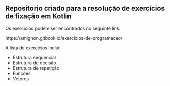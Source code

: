 <h2>Repositorio criado para a resolução de exercícios de fixação em Kotlin</h2>

<p>Os exercicios podem ser encontrados no seguinte link:</p>
<p> https://amignon.gitbook.io/exercicios-de-programacao/ </p>

<p>A lista de exercícios inclui:</p>
<ul>
    <li>Estrutura sequencial </li>
    <li>Estrutura de decisão </li>
    <li>Estrutura de repetição</li>
    <li>Funções</li>
    <li>Vetores</li>
</ul>
